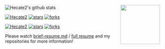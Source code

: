<img align='right' src='http://sukasuka-anime.com/core_sys/images/contents/00000021/block/00000068/00000055.png?1553087362' width='128px'></img>
![Hecate2's github stats](https://github-readme-stats.vercel.app/api?username=Hecate2&show_icons=true&theme=buefy&count_private=true)  

[![Hecate2](https://img.shields.io/static/v1?label=Hecate2&message=Ignareo&color=green&logo=github)](https://github.com/Hecate2/Ignareo)
[![stars](https://img.shields.io/github/stars/Hecate2/Ignareo?style=social)](https://github.com/Hecate2/Ignareo/stargazers)
[![forks](https://img.shields.io/github/forks/Hecate2/Ignareo?style=social)](https://github.com/Hecate2/Ignareo/fork)

[![Hecate2](https://img.shields.io/static/v1?label=Hecate2&message=CNS&color=blue&logo=github)](https://github.com/Hecate2/Ignareo)
[![stars](https://img.shields.io/github/stars/Hecate2/CNS?style=social)](https://github.com/Hecate2/CNS/stargazers)
[![forks](https://img.shields.io/github/forks/Hecate2/CNS?style=social)](https://github.com/Hecate2/CNS/fork)

Please watch [brief-resume.md](brief-resume.md) / [full resume](Hecate2-CV.pdf) and my repositories for more information!  
<!--
**Hecate2/Hecate2** is a ✨ _special_ ✨ repository because its `README.md` (this file) appears on your GitHub profile.

Here are some ideas to get you started:

- 🔭 I’m currently working on ...
- 🌱 I’m currently learning ...
- 👯 I’m looking to collaborate on ...
- 🤔 I’m looking for help with ...
- 💬 Ask me about ...
- 📫 How to reach me: ...
- 😄 Pronouns: ...
- ⚡ Fun fact: ...
-->
